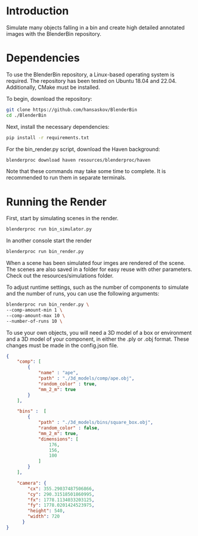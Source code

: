 # Introduction

Simulate many objects falling in a bin and create high detailed annotated images with the BlenderBin repository.

# Dependencies

To use the BlenderBin repository, a Linux-based operating system is required. The repository has been tested on Ubuntu 18.04 and 22.04. Additionally, CMake must be installed.

To begin, download the repository:

``` bash
git clone https://github.com/hansaskov/BlenderBin
cd ./BlenderBin
```

Next, install the necessary dependencies:

``` bash
pip install -r requirements.txt
```
For the bin_render.py script, download the Haven background:

``` bash
blenderproc download haven resources/blenderproc/haven
```

Note that these commands may take some time to complete. It is recommended to run them in separate terminals.

# Running the Render

First, start by simulating scenes in the render.
``` bash
blenderproc run bin_simulator.py
```

In another console start the render
``` bash
blenderproc run bin_render.py
```

When a scene has been simulated four imges are rendered of the scene. The scenes are also saved in a folder for easy reuse with other parameters. Check out the resources/simulations folder. 

To adjust runtime settings, such as the number of components to simulate and the number of runs, you can use the following arguments:

``` bash
blenderproc run bin_render.py \
--comp-amount-min 1 \
--comp-amount-max 10 \
--number-of-runs 10 \
```


To use your own objects, you will need a 3D model of a box or environment and a 3D model of your component, in either the .ply or .obj format. These changes must be made in the config.json file.

``` json 
{ 
    "comp": [
        {
            "name" : "ape",
            "path" : "./3d_models/comp/ape.obj",
            "random_color" : true,
            "mm_2_m": true
        }
    ],

    "bins" :  [
        {
            "path" : "./3d_models/bins/square_box.obj",
            "random_color" : false, 
            "mm_2_m": true,
            "dimensions": [
                176,
                156,
                100
            ]
        }
    ],

    "camera": {
        "cx": 355.29037487506866,
        "cy": 290.31518501860995,
        "fx": 1778.1134033203125,
        "fy": 1778.0201424523975,
        "height": 540,
        "width": 720
      }
}
```
